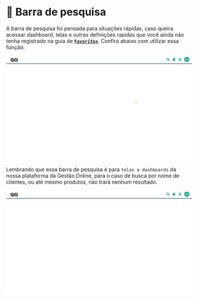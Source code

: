 # 🔎 Barra de pesquisa

A barra de pesquisa foi pensada para situações rápidas, caso queira acessar dashboard, telas e outras definições rapidas que você ainda não tenha registrado na guia de **[`Favoritos`](/erp-v2/primeiro_acesso/favoritos.md)**. Confira abaixo com utilizar essa função:

![](/erp-v2/assets/barra_pesquisa.gif)

Lembrando que essa barra de pesquisa é para `telas e dashboards` da nossa plataforma da Gestão.Online, para o caso de busca por nome de clientes, ou até mesmo produtos, não trará nenhum resultado.

![](/erp-v2/assets/barra_pesquisa_erro.gif)